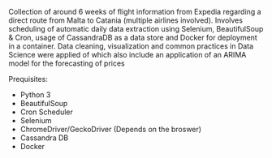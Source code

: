 Collection of around 6 weeks of flight information from Expedia regarding a direct route from Malta to Catania (multiple airlines involved). Involves scheduling of automatic daily data extraction using Selenium, BeautifulSoup & Cron, usage of CassandraDB as a data store and Docker for deployment in a container. Data cleaning, visualization and common practices in Data Science were applied of which also include an application of an ARIMA model for the forecasting of prices

Prequisites:
- Python 3
- BeautifulSoup
- Cron Scheduler
- Selenium
- ChromeDriver/GeckoDriver (Depends on the broswer)
- Cassandra DB
- Docker
